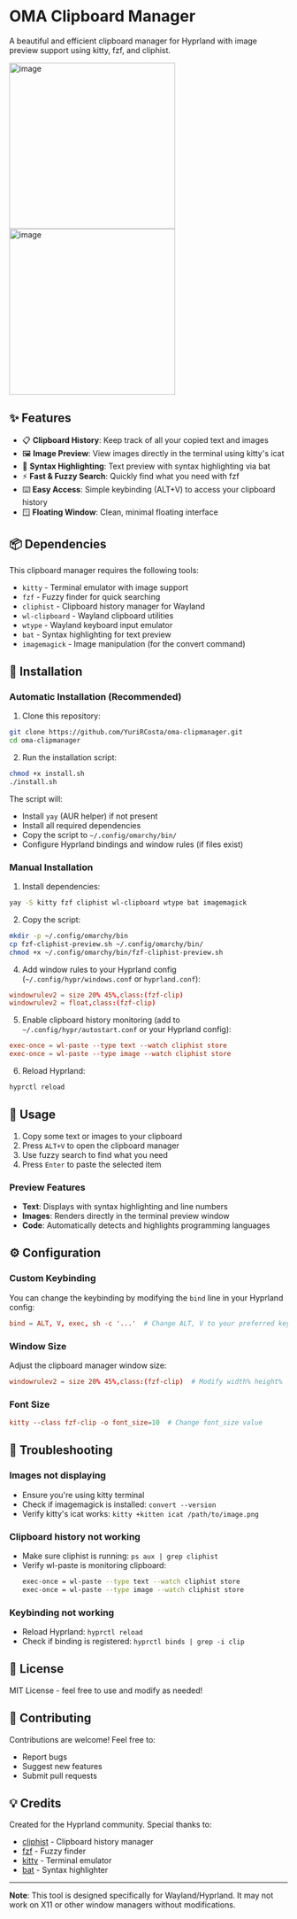 # OMA Clipboard Manager

A beautiful and efficient clipboard manager for Hyprland with image preview support using kitty, fzf, and cliphist.

<img height="300" alt="image" src="https://github.com/user-attachments/assets/8a9eec2c-c7cb-462d-98eb-e8c1d1d00c94" />
<img height="300" alt="image" src="https://github.com/user-attachments/assets/c9830ee4-c1b8-4a95-89aa-33073bc32041" />


## ✨ Features

- 📋 **Clipboard History**: Keep track of all your copied text and images
- 🖼️ **Image Preview**: View images directly in the terminal using kitty's icat
- 🎨 **Syntax Highlighting**: Text preview with syntax highlighting via bat
- ⚡ **Fast & Fuzzy Search**: Quickly find what you need with fzf
- ⌨️ **Easy Access**: Simple keybinding (ALT+V) to access your clipboard history
- 🪟 **Floating Window**: Clean, minimal floating interface

## 📦 Dependencies

This clipboard manager requires the following tools:

- `kitty` - Terminal emulator with image support
- `fzf` - Fuzzy finder for quick searching
- `cliphist` - Clipboard history manager for Wayland
- `wl-clipboard` - Wayland clipboard utilities
- `wtype` - Wayland keyboard input emulator
- `bat` - Syntax highlighting for text preview
- `imagemagick` - Image manipulation (for the convert command)

## 🚀 Installation

### Automatic Installation (Recommended)

1. Clone this repository:
```bash
git clone https://github.com/YuriRCosta/oma-clipmanager.git
cd oma-clipmanager
```

2. Run the installation script:
```bash
chmod +x install.sh
./install.sh
```

The script will:
- Install `yay` (AUR helper) if not present
- Install all required dependencies
- Copy the script to `~/.config/omarchy/bin/`
- Configure Hyprland bindings and window rules (if files exist)

### Manual Installation

1. Install dependencies:
```bash
yay -S kitty fzf cliphist wl-clipboard wtype bat imagemagick
```

2. Copy the script:
```bash
mkdir -p ~/.config/omarchy/bin
cp fzf-cliphist-preview.sh ~/.config/omarchy/bin/
chmod +x ~/.config/omarchy/bin/fzf-cliphist-preview.sh
```

4. Add window rules to your Hyprland config (`~/.config/hypr/windows.conf` or `hyprland.conf`):
```conf
windowrulev2 = size 20% 45%,class:(fzf-clip)
windowrulev2 = float,class:(fzf-clip)
```

5. Enable clipboard history monitoring (add to `~/.config/hypr/autostart.conf` or your Hyprland config):
```conf
exec-once = wl-paste --type text --watch cliphist store
exec-once = wl-paste --type image --watch cliphist store
```

6. Reload Hyprland:
```bash
hyprctl reload
```

## 🎯 Usage

1. Copy some text or images to your clipboard
2. Press `ALT+V` to open the clipboard manager
3. Use fuzzy search to find what you need
4. Press `Enter` to paste the selected item

### Preview Features

- **Text**: Displays with syntax highlighting and line numbers
- **Images**: Renders directly in the terminal preview window
- **Code**: Automatically detects and highlights programming languages

## ⚙️ Configuration

### Custom Keybinding

You can change the keybinding by modifying the `bind` line in your Hyprland config:

```conf
bind = ALT, V, exec, sh -c '...'  # Change ALT, V to your preferred keys
```

### Window Size

Adjust the clipboard manager window size:

```conf
windowrulev2 = size 20% 45%,class:(fzf-clip)  # Modify width% height%
```

### Font Size

```conf
kitty --class fzf-clip -o font_size=10  # Change font_size value
```

## 🔧 Troubleshooting

### Images not displaying
- Ensure you're using kitty terminal
- Check if imagemagick is installed: `convert --version`
- Verify kitty's icat works: `kitty +kitten icat /path/to/image.png`

### Clipboard history not working
- Make sure cliphist is running: `ps aux | grep cliphist`
- Verify wl-paste is monitoring clipboard:
  ```bash
  exec-once = wl-paste --type text --watch cliphist store
  exec-once = wl-paste --type image --watch cliphist store
  ```

### Keybinding not working
- Reload Hyprland: `hyprctl reload`
- Check if binding is registered: `hyprctl binds | grep -i clip`

## 📝 License

MIT License - feel free to use and modify as needed!

## 🤝 Contributing

Contributions are welcome! Feel free to:
- Report bugs
- Suggest new features
- Submit pull requests

## 💡 Credits

Created for the Hyprland community. Special thanks to:
- [cliphist](https://github.com/sentriz/cliphist) - Clipboard history manager
- [fzf](https://github.com/junegunn/fzf) - Fuzzy finder
- [kitty](https://sw.kovidgoyal.net/kitty/) - Terminal emulator
- [bat](https://github.com/sharkdp/bat) - Syntax highlighter

---

**Note**: This tool is designed specifically for Wayland/Hyprland. It may not work on X11 or other window managers without modifications.
